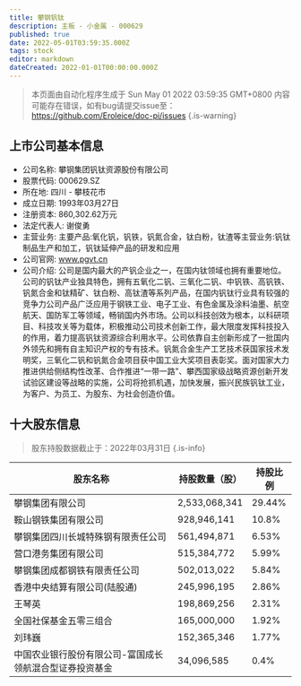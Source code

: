 ```yaml
---
title: 攀钢钒钛
description: 主板 - 小金属 - 000629
published: true
date: 2022-05-01T03:59:35.000Z
tags: stock
editor: markdown
dateCreated: 2022-01-01T00:00:00.000Z
---
```


> 本页面由自动化程序生成于 Sun May 01 2022 03:59:35 GMT+0800
> 内容可能存在错误，如有bug请提交issue至：https://github.com/Eroleice/doc-pi/issues
{.is-warning}

## 上市公司基本信息
- 公司名称: 攀钢集团钒钛资源股份有限公司
- 股票代码: 000629.SZ
- 所在地: 四川 - 攀枝花市
- 成立日期: 1993年03月27日
- 注册资本: 860,302.62万元
- 法定代表人: 谢俊勇
- 主营业务: 主要产品:氧化钒，钒铁，钒氮合金，钛白粉，钛渣等主营业务:钒钛制品生产和加工，钒钛延伸产品的研发和应用
- 公司官网: www.pgvt.cn
- 公司介绍: 公司是国内最大的产钒企业之一，在国内钛领域也拥有重要地位。公司的钒钛产业独具特色，拥有五氧化二钒、三氧化二钒、中钒铁、高钒铁、钒氮合金和钛精矿、钛白粉、高钛渣等系列产品，在国内钒钛行业具有较强的竞争力公司产品广泛应用于钢铁工业、电子工业、有色金属及涂料油墨、航空航天、国防军工等领域，畅销国内外市场。公司以科技创效为根本，以科研项目、科技攻关等为载体，积极推动公司技术创新工作，最大限度发挥科技投入的作用，着力提高钒钛资源综合利用水平。公司依靠自主创新形成了一批国内外领先和拥有自主知识产权的专有技术。钒氮合金生产工艺技术获国家技术发明奖，三氧化二钒和钒氮合金项目获中国工业大奖项目表彰奖。面对国家大力推进供给侧结构性改革、合作推进“一带一路”、攀西国家级战略资源创新开发试验区建设等战略的实施，公司将抢抓机遇，加快发展，振兴民族钒钛工业，为客户、为员工、为股东、为社会创造价值。


## 十大股东信息
> 股东持股数据截止于：2022年03月31日
{.is-info}

| 股东名称 | 持股数量（股） | 持股比例 |
| --- | --- | --- |
| 攀钢集团有限公司 | 2,533,068,341 | 29.44% |
| 鞍山钢铁集团有限公司 | 928,946,141 | 10.8% |
| 攀钢集团四川长城特殊钢有限责任公司 | 561,494,871 | 6.53% |
| 营口港务集团有限公司 | 515,384,772 | 5.99% |
| 攀钢集团成都钢铁有限责任公司 | 502,013,022 | 5.84% |
| 香港中央结算有限公司(陆股通) | 245,996,195 | 2.86% |
| 王琴英 | 198,869,256 | 2.31% |
| 全国社保基金五零三组合 | 165,000,000 | 1.92% |
| 刘玮巍 | 152,365,346 | 1.77% |
| 中国农业银行股份有限公司-富国成长领航混合型证券投资基金 | 34,096,585 | 0.4% |




